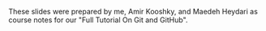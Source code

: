 These slides were prepared by me, Amir Kooshky, and Maedeh Heydari as course notes for our "Full Tutorial On Git and GitHub".
